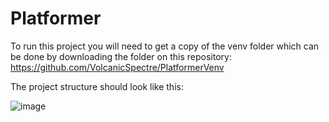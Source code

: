 # Platformer
 
 To run this project you will need to get a copy of the venv folder which can be done by downloading the folder on this repository:
 https://github.com/VolcanicSpectre/PlatformerVenv
 
 The project structure should look like this:
 
 ![image](https://user-images.githubusercontent.com/95970286/190700585-14909453-002e-46fb-ab01-ac82c5d195a3.png)
